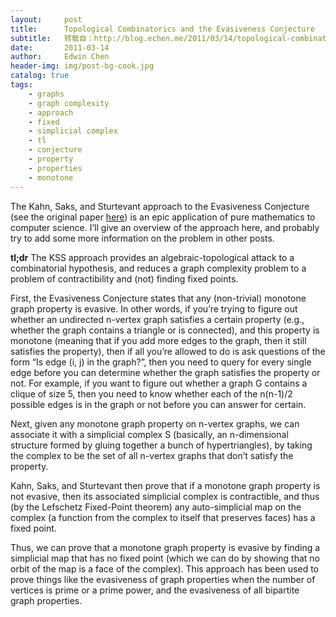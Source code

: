 ```yaml
---
layout:     post
title:      Topological Combinatorics and the Evasiveness Conjecture
subtitle:   转载自：http://blog.echen.me/2011/03/14/topological-combinatorics-and-the-evasiveness-conjecture/
date:       2011-03-14
author:     Edwin Chen
header-img: img/post-bg-cook.jpg
catalog: true
tags:
    - graphs
    - graph complexity
    - approach
    - fixed
    - simplicial complex
    - tl
    - conjecture
    - property
    - properties
    - monotone
---
```


The Kahn, Saks, and Sturtevant approach to the Evasiveness Conjecture (see the original paper [here](http://www.springerlink.com/index/R521072311641L41.pdf)) is an epic application of pure mathematics to computer science. I’ll give an overview of the approach here, and probably try to add some more information on the problem in other posts.

**tl;dr** The KSS approach provides an algebraic-topological attack to a combinatorial hypothesis, and reduces a graph complexity problem to a problem of contractibility and (not) finding fixed points.

First, the Evasiveness Conjecture states that any (non-trivial) monotone graph property is evasive. In other words, if you’re trying to figure out whether an undirected n-vertex graph satisfies a certain property (e.g., whether the graph contains a triangle or is connected), and this property is monotone (meaning that if you add more edges to the graph, then it still satisfies the property), then if all you’re allowed to do is ask questions of the form “Is edge (i, j) in the graph?”, then you need to query for every single edge before you can determine whether the graph satisfies the property or not. For example, if you want to figure out whether a graph G contains a clique of size 5, then you need to know whether each of the n(n-1)/2 possible edges is in the graph or not before you can answer for certain.

Next, given any monotone graph property on n-vertex graphs, we can associate it with a simplicial complex S (basically, an n-dimensional structure formed by gluing together a bunch of hypertriangles), by taking the complex to be the set of all n-vertex graphs that don’t satisfy the property.

Kahn, Saks, and Sturtevant then prove that if a monotone graph property is not evasive, then its associated simplicial complex is contractible, and thus (by the Lefschetz Fixed-Point theorem) any auto-simplicial map on the complex (a function from the complex to itself that preserves faces) has a fixed point.

Thus, we can prove that a monotone graph property is evasive by finding a simplicial map that has no fixed point (which we can do by showing that no orbit of the map is a face of the complex). This approach has been used to prove things like the evasiveness of graph properties when the number of vertices is prime or a prime power, and the evasiveness of all bipartite graph properties.
